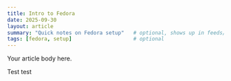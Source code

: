 ```yaml
---
title: Intro to Fedora
date: 2025-09-30
layout: article
summary: "Quick notes on Fedora setup"   # optional, shows up in feeds/snippets
tags: [fedora, setup]                    # optional
---
```


Your article body here.

Test test

